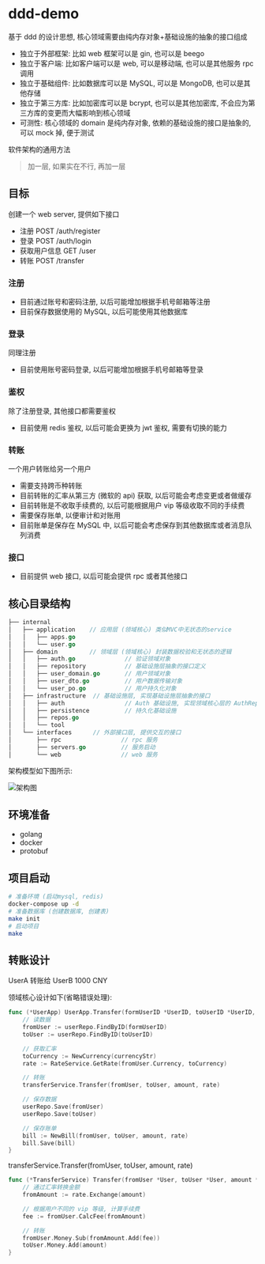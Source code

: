 # ddd-demo

基于 ddd 的设计思想, 核心领域需要由纯内存对象+基础设施的抽象的接口组成

* 独立于外部框架: 比如 web 框架可以是 gin, 也可以是 beego
* 独立于客户端: 比如客户端可以是 web, 可以是移动端, 也可以是其他服务 rpc 调用
* 独立于基础组件: 比如数据库可以是 MySQL, 可以是 MongoDB, 也可以是其他存储
* 独立于第三方库: 比如加密库可以是 bcrypt, 也可以是其他加密库, 不会应为第三方库的变更而大幅影响到核心领域
* 可测性: 核心领域的 domain 是纯内存对象, 依赖的基础设施的接口是抽象的, 可以 mock 掉, 便于测试

软件架构的通用方法

> 加一层, 如果实在不行, 再加一层

## 目标

创建一个 web server, 提供如下接口

* 注册 POST /auth/register
* 登录 POST /auth/login
* 获取用户信息 GET /user
* 转账 POST /transfer

### 注册

* 目前通过账号和密码注册, 以后可能增加根据手机号邮箱等注册
* 目前保存数据使用的 MySQL, 以后可能使用其他数据库

### 登录

同理注册

* 目前使用账号密码登录, 以后可能增加根据手机号邮箱等登录

### 鉴权

除了注册登录, 其他接口都需要鉴权

* 目前使用 redis 鉴权, 以后可能会更换为 jwt 鉴权, 需要有切换的能力

### 转账

一个用户转账给另一个用户

* 需要支持跨币种转账
* 目前转账的汇率从第三方 (微软的 api) 获取, 以后可能会考虑变更或者做缓存
* 目前转账是不收取手续费的, 以后可能根据用户 vip 等级收取不同的手续费
* 需要保存账单, 以便审计和对账用
* 目前账单是保存在 MySQL 中, 以后可能会考虑保存到其他数据库或者消息队列消费

### 接口

* 目前提供 web 接口, 以后可能会提供 rpc 或者其他接口

## 核心目录结构

```go
├── internal
│   ├── application    // 应用层 (领域核心) 类似MVC中无状态的service
│   │   ├── apps.go
│   │   └── user.go
│   ├── domain         // 领域层 (领域核心) 封装数据校验和无状态的逻辑
│   │   ├── auth.go              // 验证领域对象
│   │   ├── repository           // 基础设施层抽象的接口定义
│   │   ├── user_domain.go       // 用户领域对象
│   │   ├── user_dto.go          // 用户数据传输对象
│   │   └── user_po.go           // 用户持久化对象
│   ├── infrastructure  // 基础设施层, 实现基础设施层抽象的接口
│   │   ├── auth                 // Auth 基础设施, 实现领域核心层的 AuthRepo 接口
│   │   ├── persistence          // 持久化基础设施
│   │   ├── repos.go
│   │   └── tool    
│   └── interfaces      // 外部接口层, 提供交互的接口
│       ├── rpc                 // rpc 服务
│       ├── servers.go          // 服务启动
│       └── web                 // web 服务
```

架构模型如下图所示:

![架构图](https://docs.google.com/drawings/d/e/2PACX-1vQ5ps72uaZcEJzwnJbPhzUfEeBbN6CJ04j7hl2i3K2HHatNcsoyG2tgX2vnrN5xxDKLp5Jm5bzzmZdv/pub?w=960&h=657)

## 环境准备

* golang
* docker
* protobuf

## 项目启动

```bash
# 准备环境 (启动mysql, redis)
docker-compose up -d
# 准备数据库 (创建数据库, 创建表)
make init
# 启动项目
make
```

## 转账设计

UserA 转账给 UserB 1000 CNY

领域核心设计如下(省略错误处理):

```go
func (*UserApp) UserApp.Transfer(formUserID *UserID, toUserID *UserID, amount *Money, currencyStr string) {
    // 读数据
    fromUser := userRepo.FindByID(formUserID)
    toUser := userRepo.FindByID(toUserID)

    // 获取汇率
    toCurrency := NewCurrency(currencyStr)
    rate := RateService.GetRate(fromUser.Currency, toCurrency)

    // 转账
    transferService.Transfer(fromUser, toUser, amount, rate)

    // 保存数据
    userRepo.Save(fromUser)
    userRepo.Save(toUser)

    // 保存账单
    bill := NewBill(fromUser, toUser, amount, rate)
    bill.Save(bill)
}
```

transferService.Transfer(fromUser, toUser, amount, rate)

```go
func (*TransferService) Transfer(fromUser *User, toUser *User, amount *Money, rate *Rate) {
    // 通过汇率转换金额
    fromAmount := rate.Exchange(amount)

    // 根据用户不同的 vip 等级, 计算手续费
    fee := fromUser.CalcFee(fromAmount)

    // 转账
    fromUser.Money.Sub(fromAmount.Add(fee))
    toUser.Money.Add(amount)
}
```

